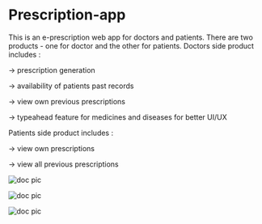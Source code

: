 # Prescription-app
This is an e-prescription web app for doctors and patients.
There are two products - one for doctor and the other for patients.
Doctors side product includes :

-> prescription generation 

-> availability of patients past records

-> view own previous prescriptions

-> typeahead feature for medicines and diseases for better UI/UX

Patients side product includes :

-> view own prescriptions

-> view all previous prescriptions


![doc pic](https://drive.google.com/file/d/0B1aeBH6hlXAlU0xiWElDV2g1aGs/preview "Logo Title Text 1")

![doc pic](https://drive.google.com/file/d/0B1aeBH6hlXAlWEVtRFpPTENIeW8/view?usp=sharing "Logo Title Text 1")

![doc pic](https://drive.google.com/file/d/0B1aeBH6hlXAlN3N2bTRDM29jVWc/view?usp=sharing "Logo Title Text 1")


